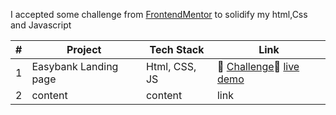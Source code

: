 I accepted some challenge from [FrontendMentor](https://frontendmentor.io) to solidify my html,Css and Javascript

|#| Project            | Tech Stack | Link                 |
|-|--------------------|------------|----------------------|
|1|Easybank Landing page|Html, CSS, JS |:dart: [Challenge](https://bit.ly/3FGXjNl):rocket: [live demo](https://theeasybank-landing-page.netlify.app/)|
|2|content               |content       |link                  |



